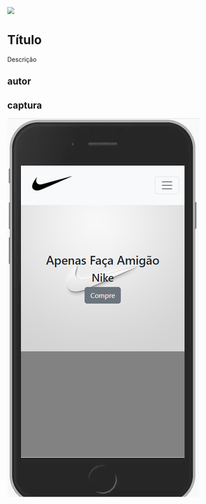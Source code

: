 ![](https://img.shields.io/w3c-validation/html?targetUrl=https%3A%2F%2Ftarikmazloum.github.io%2FLP2-04-10%2F)

# Título
Descrição
## autor
## captura
!["alt" - descrição da imagem](https://github.com/TarikMazloum/LP2-27-09/blob/main/img/capturessm.PNG)
